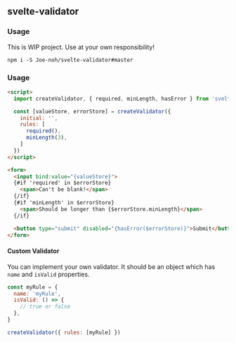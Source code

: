 ## svelte-validator

### Usage

This is WIP project. Use at your own responsibility!

```
npm i -S Joe-noh/svelte-validator#master
```

### Usage

```html
<script>
  import createValidator, { required, minLength, hasError } from 'svelte-validator'

  const [valueStore, errorStore] = createValidator({
    initial: '',
    rules: [
      required(),
      minLength(3),
    ]
  })
</script>

<form>
  <input bind:value="{valueStore}">
  {#if 'required' in $errorStore}
    <span>Can't be blank!</span>
  {/if}
  {#if 'minLength' in $errorStore}
    <span>Should be longer than {$errorStore.minLength}</span>
  {/if}

  <button type="submit" disabled="{hasError($errorStore)}">Submit</button>
</form>
```

#### Custom Validator

You can implement your own validator. It should be an object which has `name` and `isValid` properties.

```javascript
const myRule = {
  name: 'myRule',
  isValid: () => {
    // true or false
  },
}

createValidator({ rules: [myRule] })
```
